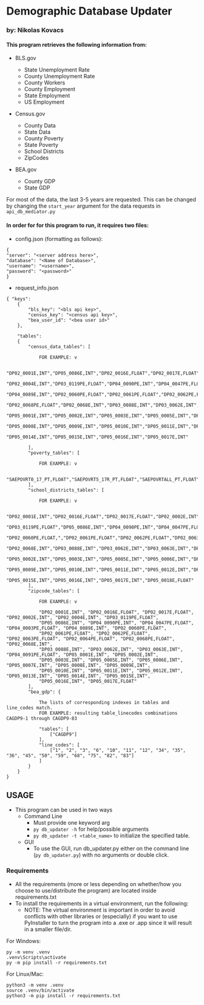 # Demographic Database Updater
### by: Nikolas Kovacs

#### This program retrieves the following information from:
* BLS.gov
  * State Unemployment Rate
  * County Unemployment Rate
  * County Workers
  * County Employment
  * State Employment
  * US Employment
  
* Census.gov
  * County Data
  * State Data
  * County Poverty
  * State Poverty
  * School Districts
  * ZipCodes
  
* BEA.gov
  * County GDP
  * State GDP

For most of the data, the last 3-5 years are requested. This can be changed by changing the `start_year` argument for the data requests in `api_db_mediator.py`

#### In order for for this program to run, it requires two files:
* config.json (formatting as follows):
```
{
"server": "<server address here>",
"database": "<Name of Database>",
"username": "<username>",
"password": "<password>"
}
```

* request_info.json
```
{ "keys":
    {
        "bls_key": "<bls api key>",
        "census_key": "<census api key>",
        "bea_user_id": "<bea user id>"
    },

    "tables":
    {
        "census_data_tables": [
            
            FOR EXAMPLE: v

            "DP02_0001E,INT","DP05_0086E,INT","DP02_0016E,FLOAT","DP02_0017E,FLOAT","DP02_0002E,INT",
            "DP02_0004E,INT","DP03_0119PE,FLOAT","DP04_0090PE,INT","DP04_0047PE,FLOAT","DP04_0003PE,FLOAT",
            "DP04_0089E,INT","DP02_0060PE,FLOAT","DP02_0061PE,FLOAT","DP02_0062PE,FLOAT","DP02_0063PE,FLOAT","DP02_0064PE,FLOAT",
            "DP02_0068PE,FLOAT","DP02_0068E,INT","DP03_0088E,INT","DP03_0062E,INT","DP03_0063E,INT","DP04_0091PE,FLOAT",
            "DP05_0001E,INT","DP05_0002E,INT","DP05_0003E,INT","DP05_0005E,INT","DP05_0006E,INT","DP05_0007E,INT",
            "DP05_0008E,INT","DP05_0009E,INT","DP05_0010E,INT","DP05_0011E,INT","DP05_0012E,INT","DP05_0013E,INT",
            "DP05_0014E,INT","DP05_0015E,INT","DP05_0016E,INT","DP05_0017E,INT"

        ],
        "poverty_tables": [
            
            FOR EXAMPLE: v
            
            "SAEPOVRT0_17_PT,FLOAT","SAEPOVRT5_17R_PT,FLOAT","SAEPOVRTALL_PT,FLOAT","SAEMHI_PT,INT","SAEPOVALL_PT,INT"
        ],
        "school_districts_tables": [
            
            FOR EXAMPLE: v
            
            "DP02_0001E,INT","DP02_0016E,FLOAT","DP02_0017E,FLOAT","DP02_0002E,INT","DP02_0004E,INT",
            "DP03_0119PE,FLOAT","DP05_0086E,INT","DP04_0090PE,INT","DP04_0047PE,FLOAT","DP04_0003PE,FLOAT","DP04_0089E,INT",
            "DP02_0060PE,FLOAT,","DP02_0061PE,FLOAT","DP02_0062PE,FLOAT","DP02_0063PE,FLOAT","DP02_0064PE,FLOAT","DP02_0068PE,FLOAT",
            "DP02_0068E,INT","DP03_0088E,INT","DP03_0062E,INT","DP03_0063E,INT","DP04_0091PE,FLOAT","DP05_0001E,INT",
            "DP05_0002E,INT","DP05_0003E,INT","DP05_0005E,INT","DP05_0006E,INT","DP05_0007E,INT","DP05_0008E,INT",
            "DP05_0009E,INT","DP05_0010E,INT","DP05_0011E,INT","DP05_0012E,INT","DP05_0013E,INT","DP05_0014E,INT",
            "DP05_0015E,INT","DP05_0016E,INT","DP05_0017E,INT","DP05_0018E,FLOAT"
        ],
        "zipcode_tables": [
            
            FOR EXAMPLE: v
            
            "DP02_0001E,INT", "DP02_0016E,FLOAT", "DP02_0017E,FLOAT", "DP02_0002E,INT", "DP02_0004E,INT", "DP03_0119PE,FLOAT", 
            "DP05_0086E,INT", "DP04_0090PE,INT", "DP04_0047PE,FLOAT", "DP04_0003PE,FLOAT", "DP04_0089E,INT", "DP02_0060PE,FLOAT",
            "DP02_0061PE,FLOAT", "DP02_0062PE,FLOAT", "DP02_0063PE,FLOAT", "DP02_0064PE,FLOAT", "DP02_0068PE,FLOAT", "DP02_0068E,INT", 
            "DP03_0088E,INT", "DP03_0062E,INT", "DP03_0063E,INT", "DP04_0091PE,FLOAT", "DP05_0001E,INT", "DP05_0002E,INT", 
            "DP05_0003E,INT", "DP05_0005E,INT", "DP05_0006E,INT", "DP05_0007E,INT", "DP05_0008E,INT", "DP05_0009E,INT", 
            "DP05_0010E,INT", "DP05_0011E,INT", "DP05_0012E,INT", "DP05_0013E,INT", "DP05_0014E,INT", "DP05_0015E,INT", 
            "DP05_0016E,INT", "DP05_0017E,FLOAT"
        ],
        "bea_gdp": {
            
            The lists of corresponding indexes in tables and line_codes match. 
            FOR EXAMPLE: resulting table_linecodes combinations CAGDP9-1 through CAGDP9-83 
            
            "tables": [
                ["CAGDP9"]
            ],
            "line_codes": [
                ["1", "2", "3", "6", "10", "11", "12", "34", "35", "36", "45", "50", "59", "68", "75", "82", "83"]
            ]
        }
    }
}
```

## USAGE
* This program can be used in two ways
  * Command Line
    * Must provide one keyword arg
    * ```py db_updater -h``` for help/possible arguments
    * ```py db_updater -t <table_name>``` to initialize the specified table.
  * GUI
    * To use the GUI, run db_updater.py either on the command line (```py db_updater.py```) with no arguments or double click.

### Requirements
* All the requirements (more or less depending on whether/how you choose to use/distribute the program) are located inside requirements.txt 
* To install the requirements in a virtual environment, run the following:
  * NOTE: The virtual environment is important in order to avoid conflicts with other libraries or (especially) if you want to use PyInstaller to turn the program into a .exe or .app since it will result in a smaller file/dir.

For Windows:
```
py -m venv .venv
.venv\Scripts\activate
py -m pip install -r requirements.txt
```

For Linux/Mac:
```
python3 -m venv .venv
source .venv/bin/activate
python3 -m pip install -r requirements.txt
```